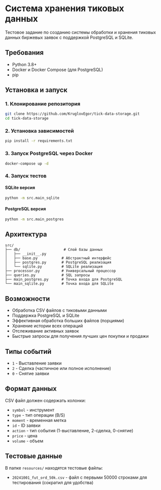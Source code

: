 # Система хранения тиковых данных

Тестовое задание по созданию системы обработки и хранения тиковых данных биржевых заявок с поддержкой PostgreSQL и SQLite.

## Требования

- Python 3.8+
- Docker и Docker Compose (для PostgreSQL)
- pip

## Установка и запуск

### 1. Клонирование репозитория
```bash
git clone https://github.com/KruglovEgor/tick-data-storage.git
cd tick-data-storage
```

### 2. Установка зависимостей
```bash
pip install -r requirements.txt
```

### 3. Запуск PostgreSQL через Docker
```bash
docker-compose up -d
```

### 4. Запуск тестов

#### SQLite версия
```bash
python -m src.main_sqlite
```

#### PostgreSQL версия
```bash
python -m src.main_postgres
```

## Архитектура

```
src/
├── db/                    # Слой базы данных
│   ├── __init__.py
│   ├── base.py           # Абстрактный интерфейс
│   ├── postgres.py       # PostgreSQL реализация
│   └── sqlite.py         # SQLite реализация
├── processor.py          # Универсальный процессор
├── queries.py            # SQL запросы
├── main_postgres.py      # Точка входа для PostgreSQL
└── main_sqlite.py        # Точка входа для SQLite
```

## Возможности

- Обработка CSV файлов с тиковыми данными
- Поддержка PostgreSQL и SQLite
- Эффективная обработка больших файлов (порциями)
- Хранение истории всех операций
- Отслеживание активных заявок
- Быстрые запросы для получения лучших цен покупки и продажи

## Типы событий

- `1` - Выставление заявки
- `2` - Сделка (частичное или полное исполнение)
- `0` - Снятие заявки

## Формат данных

CSV файл должен содержать колонки:
- `symbol` - инструмент
- `type` - тип операции (B/S)
- `moment` - временная метка
- `id` - ID заявки
- `action` - тип события (1-выставление, 2-сделка, 0-снятие)
- `price` - цена
- `volume` - объем

## Тестовые данные

В папке `resources/` находятся тестовые файлы:
- `20241001_fut_ord_50k.csv` - файл с первыми 50000 строками для тестирования (сократил для удобства)